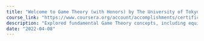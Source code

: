 ```yaml
---
title: "Welcome to Game Theory (with Honors) by The University of Tokyo"
course_link: "https://www.coursera.org/account/accomplishments/certificate/VG76L2UKTVVH"
description: "Explored fundamental Game Theory concepts, including equilibrium, rationality, and cooperation developing a conceptual understanding of strategic scenarios."
date: "2022-04-08"
---
```

